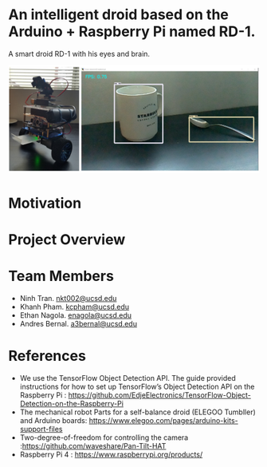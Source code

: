 

# An intelligent droid based on the Arduino + Raspberry Pi named  RD-1.
A  smart droid RD-1 with his eyes and brain.
<p align="center">
  <img src="3.png">
</p>

# Motivation

# Project Overview

# Team Members
- Ninh Tran. nkt002@ucsd.edu
- Khanh Pham. kcpham@ucsd.edu
- Ethan Nagola. enagola@ucsd.edu
- Andres Bernal. a3bernal@ucsd.edu


# References
- We use the TensorFlow Object Detection API. The guide provided instructions for how to set up TensorFlow’s Object Detection API on the Raspberry Pi :  https://github.com/EdjeElectronics/TensorFlow-Object-Detection-on-the-Raspberry-Pi
- The mechanical robot Parts for a self-balance droid (ELEGOO Tumbller) and Arduino boards: https://www.elegoo.com/pages/arduino-kits-support-files
- Two-degree-of-freedom for controlling the camera :https://github.com/waveshare/Pan-Tilt-HAT
- Raspberry Pi 4 : https://www.raspberrypi.org/products/

